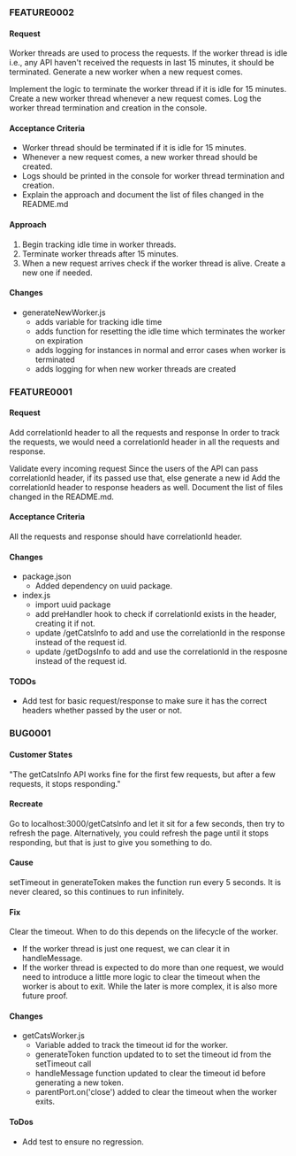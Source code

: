 ### FEATURE0002
#### Request
Worker threads are used to process the requests. If the worker thread is idle i.e., any API haven't received the requests in last 15 minutes, it should be terminated. Generate a new worker when a new request comes.

Implement the logic to terminate the worker thread if it is idle for 15 minutes.
Create a new worker thread whenever a new request comes.
Log the worker thread termination and creation in the console.

#### Acceptance Criteria
- Worker thread should be terminated if it is idle for 15 minutes.
- Whenever a new request comes, a new worker thread should be created.
- Logs should be printed in the console for worker thread termination and creation.
- Explain the approach and document the list of files changed in the README.md

#### Approach
1. Begin tracking idle time in worker threads.
2. Terminate worker threads after 15 minutes.
3. When a new request arrives check if the worker thread is alive. Create a new one if needed.

#### Changes
- generateNewWorker.js
  - adds variable for tracking idle time
  - adds function for resetting the idle time which terminates the worker on expiration
  - adds logging for instances in normal and error cases when worker is terminated
  - adds logging for when new worker threads are created
  
### FEATURE0001
#### Request
Add correlationId header to all the requests and response
In order to track the requests, we would need a correlationId header in all the requests and response.

Validate every incoming request 
Since the users of the API can pass correlationId header, if its passed use that, else generate a new id
Add the correlationId header to response headers as well.
Document the list of files changed in the README.md.
#### Acceptance Criteria
All the requests and response should have correlationId header.
#### Changes
- package.json
  - Added dependency on uuid package.
- index.js
  - import uuid package
  - add preHandler hook to check if correlationId exists in the header, creating it if not.
  - update /getCatsInfo to add and use the correlationId in the response instead of the request id.
  - update /getDogsInfo to add and use the correlationId in the resposne instead of the request id.
#### TODOs
- Add test for basic request/response to make sure it has the correct headers whether passed by the user or not.


### BUG0001
#### Customer States
"The getCatsInfo API works fine for the first few requests, but after a few requests, it stops responding."
#### Recreate
Go to localhost:3000/getCatsInfo and let it sit for a few seconds, then try to refresh the page. Alternatively, you 
could refresh the page until it stops responding, but that is just to give you something to do.
#### Cause
setTimeout in generateToken makes the function run every 5 seconds. It is never cleared, so this continues to run 
infinitely. 
#### Fix
Clear the timeout. When to do this depends on the lifecycle of the worker.  
- If the worker thread is just one request, we can clear it in handleMessage.
- If the worker thread is expected to do more than one request, we would need to introduce a little more logic to clear
the timeout when the worker is about to exit.
While the later is more complex, it is also more future proof.
#### Changes
- getCatsWorker.js
  - Variable added to track the timeout id for the worker.
  - generateToken function updated to to set the timeout id from the setTimeout call
  - handleMessage function updated to clear the timeout id before generating a new token.
  - parentPort.on('close') added to clear the timeout when the worker exits.
#### ToDos
- Add test to ensure no regression.
